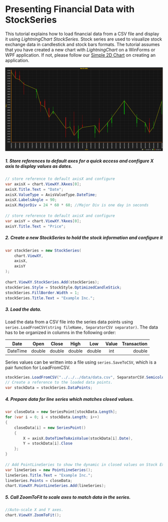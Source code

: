 # Presenting Financial Data with StockSeries

This tutorial explains how to load financial data from a CSV file and display it using *LightningChart StockSeries*. Stock series are used to visualize stock exchange data in candlestick and stock bars formats. The tutorial assumes that you have created a new chart with *LightningChart* on a WinForms or WPF application. If not, please follow our [Simple 2D Chart](https://www.arction.com/tutorials/#/lcu_tutorial_simple2Dchart_01) on creating an application. 

![screenshot](./assets/stockSeries_screenshot.png)
#####  1. Store references to default axes for a quick access and configure X axis to display values as dates.  
```csharp
// store reference to default axisX and configure
var axisX = chart.ViewXY.XAxes[0];
axisX.Title.Text = "Date";
axisX.ValueType = AxisValueType.DateTime;
axisX.LabelsAngle = 90;
axisX.MajorDiv = 24 * 60 * 60; //Major Div is one day in seconds

// store reference to default axisX and configure
var axisY = chart.ViewXY.YAxes[0];
axisY.Title.Text = "Price";
```

##### 2. Create a new StockSeries to hold the stock information and configure it
```csharp
var stockSeries = new StockSeries(
    chart.ViewXY,
    axisX,
    axisY
);

chart.ViewXY.StockSeries.Add(stockSeries);
stockSeries.Style = StockStyle.OptimizedCandleStick;
stockSeries.FillBorder.Width = 1;
stockSeries.Title.Text = "Example Inc.";
```

##### 3. Load the data.

Load the data from a CSV file into the series data points using `series.LoadFromCSV(string fileName, SeparatorCSV separator)`. The data has to be organized in columns in the following order:
    
|   Date   |   Open   |   Close   |   High   |   Low   |  Value  |  Transaction|
| -------- |:--------:|:---------:|:--------:|:-------:|:-------:|-----------:|
| DateTime |  double  |   double  |  double  | double  |   int   |   double   |

Series values can be written into a file using `series.SaveToCSV`, which is a pair function for LoadFromCSV.

```csharp
stockSeries.LoadFromCSV("../../../data/data.csv", SeparatorCSV.Semicolon);
// Create a reference to the loaded data points.
var stockData = stockSeries.DataPoints;
```

##### 4. Prepare data for line series which matches closed values.
```csharp
var closeData = new SeriesPoint[stockData.Length];
for (var i = 0; i < stockData.Length; i++)
{
    closeData[i] = new SeriesPoint()
    {
        X = axisX.DateTimeToAxisValue(stockData[i].Date),
        Y = stockData[i].Close
    };
}

// Add PointLineSeries to show the dynamic in closed values on Stock Exchange.
var lineSeries = new PointLineSeries();
lineSeries.Title.Text = "Example Inc.";
lineSeries.Points = closeData;
chart.ViewXY.PointLineSeries.Add(lineSeries);
```

##### 5. Call ZoomToFit to scale axes to match data in the series.
```csharp
//Auto-scale X and Y axes.
chart.ViewXY.ZoomToFit();
```
